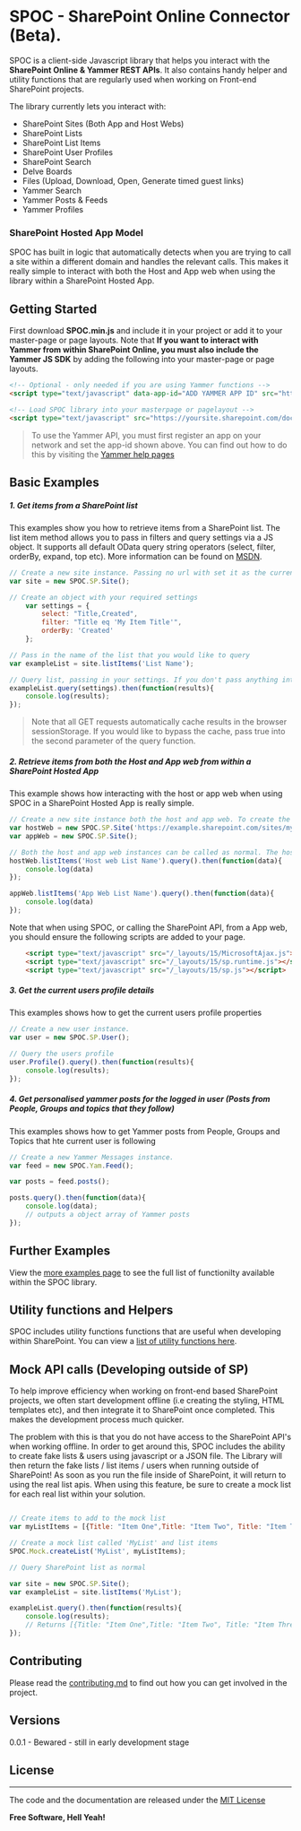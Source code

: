 # SPOC - SharePoint Online Connector (Beta).

SPOC is a client-side Javascript library that helps you interact with the **SharePoint Online & Yammer REST APIs**. It also contains handy helper and utility functions that are regularly used when working on Front-end SharePoint projects. 

The library currently lets you interact with:  

  - SharePoint Sites (Both App and Host Webs)
  - SharePoint Lists
  - SharePoint List Items
  - SharePoint User Profiles
  - SharePoint Search
  - Delve Boards
  - Files (Upload, Download, Open, Generate timed guest links)
  - Yammer Search 
  - Yammer Posts & Feeds
  - Yammer Profiles

### SharePoint Hosted App Model
SPOC has built in logic that automatically detects when you are trying to call a site within a different domain and handles the relevant calls. This makes it really simple to interact with both the Host and App web when using the library within a SharePoint Hosted App.

## Getting Started
First download  **SPOC.min.js** and include it in your project or add it to your master-page or page layouts. Note that **If you want to interact with Yammer from within SharePoint Online, you must also include the Yammer JS SDK** by adding the following into your master-page or page layouts.

```html 
<!-- Optional - only needed if you are using Yammer functions -->
<script type="text/javascript" data-app-id="ADD YAMMER APP ID" src="https://c64.assets-yammer.com/assets/platform_js_sdk.js"></script>

<!-- Load SPOC library into your masterpage or pagelayout -->
<script type="text/javascript" src="https://yoursite.sharepoint.com/document_library/SPOC.min.js"></script>

```

> To use the Yammer API, you must first register an app on your network and set the app-id shown above. You can find out how to do this by visiting the [Yammer help pages](https://developer.yammer.com/docs/app-registration)


## Basic Examples
##### 1. Get items from a SharePoint list
This examples show you how to retrieve items from a SharePoint list. The list item method allows you to pass in filters and query settings via a JS object. It supports all default OData query string operators (select, filter, orderBy, expand, top etc). More information can be found on [MSDN](https://msdn.microsoft.com/en-us/library/office/fp142385.aspx#sectionSection0).

```javascript
// Create a new site instance. Passing no url with set it as the current site
var site = new SPOC.SP.Site();

// Create an object with your required settings
    var settings = {
        select: "Title,Created",
        filter: "Title eq 'My Item Title'",
        orderBy: 'Created'
    };

// Pass in the name of the list that you would like to query 
var exampleList = site.listItems('List Name');

// Query list, passing in your settings. If you don't pass anything into the query, it will return all items.
exampleList.query(settings).then(function(results){
    console.log(results);
});

```
> Note that all GET requests automatically cache results in the browser sessionStorage. If you would like to bypass the cache, pass true into the second parameter of the query function.

##### 2. Retrieve items from both the Host and App web from within a SharePoint Hosted App
This example shows how interacting with the host or app web when using SPOC in a SharePoint Hosted App is really simple.
```javascript
// Create a new site instance both the host and app web. To create the app web, leave the site param empty. To create the host web, pass your host web url into the site param.
var hostWeb = new SPOC.SP.Site('https://example.sharepoint.com/sites/mysite');
var appWeb = new SPOC.SP.Site();

// Both the host and app web instances can be called as normal. The hostWeb call will automatically use the SP xdomain logic.
hostWeb.listItems('Host web List Name').query().then(function(data){
    console.log(data)
});

appWeb.listItems('App Web List Name').query().then(function(data){
    console.log(data)
});

```

Note that when using SPOC, or calling the SharePoint API, from a App web, you should ensure the following scripts are added to your page.

```html
    <script type="text/javascript" src="/_layouts/15/MicrosoftAjax.js"></script>
    <script type="text/javascript" src="/_layouts/15/sp.runtime.js"></script>
    <script type="text/javascript" src="/_layouts/15/sp.js"></script>
```

##### 3. Get the current users profile details
This examples shows how to get the current users profile properties

```javascript
// Create a new user instance.
var user = new SPOC.SP.User();

// Query the users profile
user.Profile().query().then(function(results){
    console.log(results);
});

```

##### 4. Get personalised yammer posts for the logged in user (Posts from People, Groups and topics that they follow)
This examples shows how to get Yammer posts from People, Groups and Topics that hte current user is following 
```javascript
// Create a new Yammer Messages instance.
var feed = new SPOC.Yam.Feed();

var posts = feed.posts();

posts.query().then(function(data){
    console.log(data);
    // outputs a object array of Yammer posts
});
```
## Further Examples
View the [more examples page](https://github.com/wearearchitect/SPOC/blob/master/docs/examples.md) to see the full list of functionilty available within the SPOC library.

## Utility functions and Helpers
SPOC includes utility functions functions that are useful when developing within SharePoint. You can view a [list of utility functions here](https://github.com/wearearchitect/SPOC/blob/master/docs/utils.md).

## Mock API calls (Developing outside of SP)
To help improve efficiency when working on front-end based SharePoint projects, we often start development offline (i.e creating the styling, HTML templates etc), and then integrate it to SharePoint once completed. This makes the development process much quicker. 

The problem with this is that you do not have access to the SharePoint API's when working offline. In order to get around this, SPOC includes the ability to create fake lists & users using javascript or a JSON file. The Library will then return the fake lists / list items / users when running outside of SharePoint! As soon as you run the file inside of SharePoint, it will return to using the real list apis. When using this feature, be sure to create a mock list for each real list within your solution.

```javascript

// Create items to add to the mock list 
var myListItems = [{Title: "Item One",Title: "Item Two", Title: "Item Three"}];

// Create a mock list called 'MyList' and list items
SPOC.Mock.createList('MyList', myListItems);

// Query SharePoint list as normal

var site = new SPOC.SP.Site();
var exampleList = site.listItems('MyList');

exampleList.query().then(function(results){
    console.log(results);
    // Returns [{Title: "Item One",Title: "Item Two", Title: "Item Three"}]
});

```

## Contributing
Please read the [contributing.md](https://github.com/wearearchitect/SPOC/blob/master/docs/contributing.md) to find out how you can get involved in the project.

## Versions
0.0.1 - Bewared - still in early development stage

## License
----
The code and the documentation are released under the [MIT License](https://github.com/wearearchitect/SPOC/blob/master/LICENSE)

**Free Software, Hell Yeah!**

